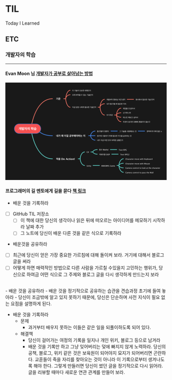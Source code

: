 # TIL
Today I Learned

## ETC 
### 개발자의 학습
---

#### Evan Moon 님 [개발자가 공부로 살아남는 방법](https://evan-moon.github.io/2019/08/26/how-does-developer-study/)

![use MindMap](https://github.com/Gosome95/TIL/blob/main/images/DevStudy.png?raw=true)

#### 프로그래머의 길 멘토에게 길을 묻다 [책 링크](http://aladin.kr/p/aFfS7)
- 배운 것을 기록하라
- [ ]  GitHub TIL 저장소
    - [ ]  이 책에 대한 당신의 생각이나 읽은 뒤에 떠오르는 아이디어를 메모하기 시작하라 
    날짜 추가
    - [ ]  그 노트에 당신이 배운 다른 것을 같은 식으로 기록하라
- 배운것을 공유하라
- [ ]  최근에 당신이 얻은 가장 중요한 가르침에 대해 돌이켜 보라. 거기에 대해서 블로그 글을 써라
- [ ]  어떻게 하면 매력적인 방법으로 다른 사람을 가르칠 수있을지 고민하는 행위가, 당신으로 하여금 어떤 식으로 그 주제와 블로그 글을 다시 생각하게 만드는지 보라
</br>
- 배운 것을 공유하라
    - 배운 것을 정기적으로 공유하는 습관을 견습과정 초기에 들여 놓아라
    - 당신이 조금밖에 알고 있지 못하기 때문에, 당신은 단순하며 사전 지식이 필요 없는 요점을 설명하게 된다.

- 배운 것을 기록하라
    - 문제
        - 과거부터 배우지 못하는 이들은 같은 일을 되풀이하도록 되어 있다.
    - 해결책
        - 당신이 걸어가는 여정의 기록을 일지나 개인 위키, 블로그 등으로 남겨라
        - 배운 것을 기록만 하고 그냥 잊어버리는 덫에 빠지지 않게 노력하라.
        당신의 공책, 블로그, 위키 같은 것은 보육원이 되어야지 묘지가 되어버리면 곤란하다.
        교훈들이 죽을 자리를 찾아오는 것이 아니라 이 기록으로부터 생겨나도록 해야 한다. 
        그렇게 만들러면 당신이 썼던 글을 정기적으로 다시 읽어라. 글을 리뷰할 때마다 새로운 연관 관계를 만들어 보라.
